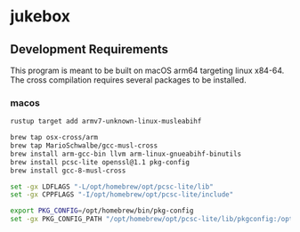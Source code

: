 # jukebox

## Development Requirements
This program is meant to be built on macOS arm64 targeting linux x84-64. The cross compilation requires several packages to be installed.

### macos
```bash
rustup target add armv7-unknown-linux-musleabihf

brew tap osx-cross/arm
brew tap MarioSchwalbe/gcc-musl-cross
brew install arm-gcc-bin llvm arm-linux-gnueabihf-binutils
brew install pcsc-lite openssl@1.1 pkg-config
brew install gcc-8-musl-cross

set -gx LDFLAGS "-L/opt/homebrew/opt/pcsc-lite/lib"
set -gx CPPFLAGS "-I/opt/homebrew/opt/pcsc-lite/include"

export PKG_CONFIG=/opt/homebrew/bin/pkg-config
set -gx PKG_CONFIG_PATH "/opt/homebrew/opt/pcsc-lite/lib/pkgconfig:/opt/homebrew/opt/openssl@1.1/lib/pkgconfig"
```

